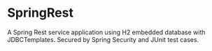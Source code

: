 SpringRest
==========

A Spring Rest service application using H2 embedded database with JDBCTemplates. Secured by Spring Security and JUnit test cases.
